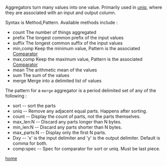 Aggregators turn many values into one value. Primarily used in [uniq](uniq.md), where they are associated with an input and output column.

Syntax is Method,Pattern. Available methods include :

* count       The number of things aggregated
* prefix      The longest common prefix of the input values
* suffix      The longest common suffix of the input values
* min,comp    Keep the minimum value, Pattern is the associated [Comparator](Comparator.md)
* max,comp    Keep the maximum value, Pattern is the associated [Comparator](Comparator.md)
* mean        The arithmetic mean of the values
* sum         The sum of the values
* merge       Merge into a delimited list of values

The pattern for a `merge` aggregator is a period delimited set of any of the following :
* sort        --  sort the parts
* uniq        -- Remove any adjacent equal parts. Happens after sorting.
* count       -- Display the count of parts, not the parts themselves.
* max_len:N   -- Discard any parts longer than N bytes.
* min_len:N   -- Discard any parts shorter than N bytes.
* max_parts:N -- Display only the first N parts.
* Dxy         -- 'x' is the input delimiter and 'y' is the output delimiter. Default is comma for both.
* comp:spec   -- Spec for comparator for sort or uniq. Must be last piece.

[home](README.md)
